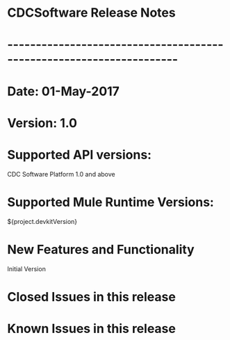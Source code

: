# CDCSoftware Release Notes
# --------------------------------------------------------------------
# Date: 01-May-2017
# Version: 1.0
# Supported API versions: 
CDC Software Platform 1.0 and above
# Supported Mule Runtime Versions: 
${project.devkitVersion}
# New Features and Functionality
Initial Version
# Closed Issues in this release 
# Known Issues in this release
